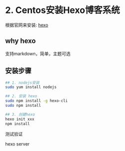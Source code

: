 # 2. Centos安装Hexo博客系统

<!--
create time: 2017-12-27 10:17:30
Author: <TODO: yihui>

This file is created by Marboo<http://marboo.io> template file $MARBOO_HOME/.media/starts/default.md
本文件由 Marboo<http://marboo.io> 模板文件 $MARBOO_HOME/.media/starts/default.md 创建
-->

根据官网来安装: [hexo](https://hexo.io/zh-cn/docs/setup.html)

## why hexo

支持markdown，简单，主题可选

## 安装步骤

```sh
## 1. nodejs安装
sudo yum install nodejs

## 2. 安装 hexo
sudo npm install -g hexo-cli
sudo npm install

## 3. 创建hexo
hexo init xxx
npm install
```

测试验证

hexo server 


